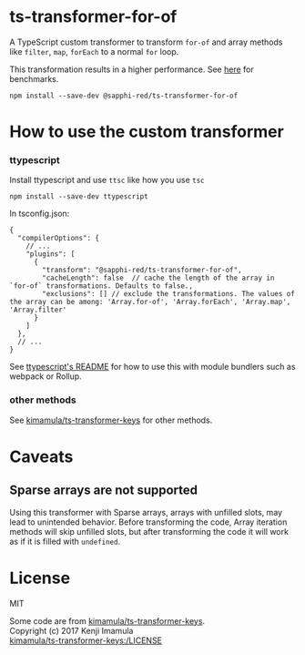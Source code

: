 # ts-transformer-for-of
A TypeScript custom transformer to transform `for-of` and array methods like `filter`, `map`, `forEach` to a normal `for` loop.

This transformation results in a higher performance. See [here](https://github.com/aminya/typescript-optimization) for benchmarks.

```shell
npm install --save-dev @sapphi-red/ts-transformer-for-of
```

# How to use the custom transformer
### ttypescript
Install ttypescript and use `ttsc` like how you use `tsc`
```shell
npm install --save-dev ttypescript
```

In tsconfig.json:
```jsonc
{
  "compilerOptions": {
    // ...
    "plugins": [
      {
      	"transform": "@sapphi-red/ts-transformer-for-of",
      	"cacheLength": false  // cache the length of the array in `for-of` transformations. Defaults to false.,
        "exclusions": [] // exclude the transformations. The values of the array can be among: 'Array.for-of', 'Array.forEach', 'Array.map', 'Array.filter'
      }
    ]
  },
  // ...
}
```

See [ttypescript's README](https://github.com/cevek/ttypescript/blob/master/README.md) for how to use this with module bundlers such as webpack or Rollup.

### other methods
See [kimamula/ts-transformer-keys](https://github.com/kimamula/ts-transformer-keys/blob/master/README.md#how-to-use-the-custom-transformer) for other methods.

# Caveats
## Sparse arrays are not supported
Using this transformer with Sparse arrays, arrays with unfilled slots, may lead to unintended behavior.
Before transforming the code, Array iteration methods will skip unfilled slots, but after transforming the code it will work as if it is filled with `undefined`.

# License

MIT

Some code are from [kimamula/ts-transformer-keys](https://github.com/kimamula/ts-transformer-keys/blob/master/README.md#how-to-use-the-custom-transformer).  
Copyright (c) 2017 Kenji Imamula  
[kimamula/ts-transformer-keys:/LICENSE](https://github.com/kimamula/ts-transformer-keys/blob/master/LICENSE)

